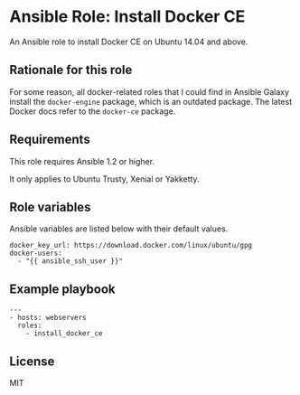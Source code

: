# Ansible Role: Install Docker CE

An Ansible role to install Docker CE on Ubuntu 14.04 and above.

## Rationale for this role

For some reason, all docker-related roles that I could find in Ansible Galaxy install the `docker-engine` package, which is an outdated package. The latest Docker docs refer to the `docker-ce` package.

## Requirements

This role requires Ansible 1.2 or higher.

It only applies to Ubuntu Trusty, Xenial or Yakketty.

## Role variables

Ansible variables are listed below with their default values.

```
docker_key_url: https://download.docker.com/linux/ubuntu/gpg
docker-users:
  - "{{ ansible_ssh_user }}"
```

## Example playbook

```
---
- hosts: webservers
  roles:
  	- install_docker_ce
```

## License

MIT

